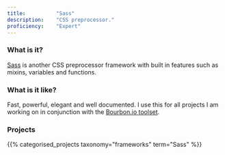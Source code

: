 ```yaml
---
title: 			"Sass"
description: 	"CSS preprocessor."
proficiency:	"Expert"
---
```


### What is it?
[Sass](http://sass-lang.com/) is another CSS preprocessor framework with built in features such as mixins, variables and functions.

### What is it like?
Fast, powerful, elegant and well documented. I use this for all projects I am working on in conjunction with the [Bourbon.io toolset](http://bourbon.io/).

### Projects
{{% categorised_projects taxonomy="frameworks" term="Sass" %}}